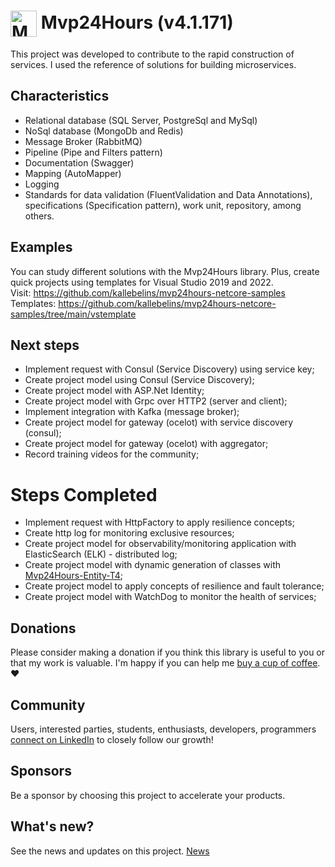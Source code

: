 # <img  style="vertical-align:middle" width="42" height="42" src="/_media/icon.png" alt="Mvp24Hours" /> Mvp24Hours (v4.1.171)
This project was developed to contribute to the rapid construction of services. I used the reference of solutions for building microservices.

## Characteristics
* Relational database (SQL Server, PostgreSql and MySql)
* NoSql database (MongoDb and Redis)
* Message Broker (RabbitMQ)
* Pipeline (Pipe and Filters pattern)
* Documentation (Swagger)
* Mapping (AutoMapper)
* Logging
* Standards for data validation (FluentValidation and Data Annotations), specifications (Specification pattern), work unit, repository, among others.

## Examples
You can study different solutions with the Mvp24Hours library. Plus, create quick projects using templates for Visual Studio 2019 and 2022.
<br>Visit: https://github.com/kallebelins/mvp24hours-netcore-samples
<br>Templates: https://github.com/kallebelins/mvp24hours-netcore-samples/tree/main/vstemplate

## Next steps
* Implement request with Consul (Service Discovery) using service key;
* Create project model using Consul (Service Discovery);
* Create project model with ASP.Net Identity;
* Create project model with Grpc over HTTP2 (server and client);
* Implement integration with Kafka (message broker);
* Create project model for gateway (ocelot) with service discovery (consul);
* Create project model for gateway (ocelot) with aggregator;
* Record training videos for the community;

# Steps Completed
* Implement request with HttpFactory to apply resilience concepts;
* Create http log for monitoring exclusive resources;
* Create project model for observability/monitoring application with ElasticSearch (ELK) - distributed log;
* Create project model with dynamic generation of classes with [Mvp24Hours-Entity-T4](https://github.com/kallebelins/mvp24hours-entity-t4);
* Create project model to apply concepts of resilience and fault tolerance;
* Create project model with WatchDog to monitor the health of services;

## Donations
Please consider making a donation if you think this library is useful to you or that my work is valuable. I'm happy if you can help me [buy a cup of coffee](https://www.paypal.com/donate/?hosted_button_id=EKA2L256GJVQC). :heart:

## Community
Users, interested parties, students, enthusiasts, developers, programmers [connect on LinkedIn](https://www.linkedin.com/in/kallebelins/) to closely follow our growth!

## Sponsors
Be a sponsor by choosing this project to accelerate your products.

## What's new?
See the news and updates on this project. [News](en-us/release)